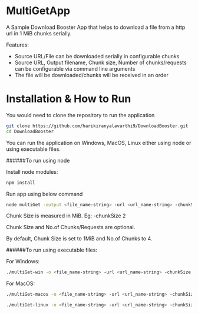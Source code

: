 # MultiGetApp
A Sample Download Booster App that helps to download a file from a http url in 1 MiB chunks serially.

Features:
* Source URL/File can be downloaded serially in configurable chunks
* Source URL, Output filename, Chunk size, Number of chunks/requests can be configurable via command line arguments
* The file will be downloaded/chunks will be received in an order

# Installation & How to Run
You would need to clone the repository to run the application

```bash
git clone https://github.com/harikiranyalavarthi9/DownloadBooster.git
cd DownloadBooster
```

You can run the application on Windows, MacOS, Linux either using node or using executable files.

######To run using node

Install node modules:

```bash
npm install
```
Run app using below command

```bash
node multiGet -output <file_name-string> -url <url_name-string> -chunkSize <chunk_size-number> -numOfChunks <number_of_chunks-number>
```

Chunk Size is measured in MiB. Eg: -chunkSize 2

Chunk Size and No.of Chunks/Requests are optional. 

By default, Chunk Size is set to 1MiB and No.of Chunks to 4.

######To run using executable files:

For Windows: 

```bash
./multiGet-win -o <file_name-string> -url <url_name-string> -chunkSize <chunk_size-number> -numOfChunks <number_of_chunks-number>
```

For MacOS:

```bash
./multiGet-macos -o <file_name-string> -url <url_name-string> -chunkSize <chunk_size-number> -numOfChunks <number_of_chunks-number>
```

```bash
./multiGet-linux -o <file_name-string> -url <url_name-string> -chunkSize <chunk_size-number> -numOfChunks <number_of_chunks-number>
```










